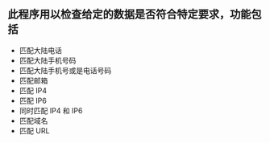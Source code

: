 ## 此程序用以检查给定的数据是否符合特定要求，功能包括
* 匹配大陆电话
* 匹配大陆手机号码
* 匹配大陆手机号或是电话号码
* 匹配邮箱
* 匹配 IP4
* 匹配 IP6
* 同时匹配 IP4 和 IP6
* 匹配域名
* 匹配 URL